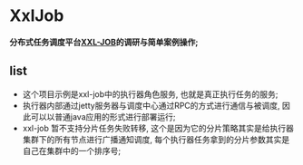 # XxlJob 

**分布式任务调度平台[XXL-JOB](https://github.com/xuxueli/xxl-job)的调研与简单案例操作;**

## list

- 这个项目示例是xxl-job中的执行器角色服务, 也就是真正执行任务的服务;
- 执行器内部通过jetty服务器与调度中心通过RPC的方式进行通信与被调度, 因此可以以普通java应用的形式进行部署运行;
- xxl-job 暂不支持分片任务失败转移, 这个是因为它的分片策略其实是给执行器集群下的所有节点进行广播通知调度, 每个执行器任务拿到的分片参数其实是自己在集群中的一个排序号;





